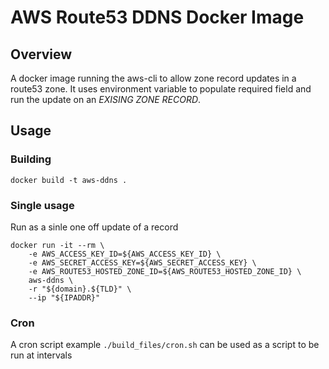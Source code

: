 # AWS Route53 DDNS Docker Image

## Overview

A docker image running the aws-cli to allow zone record updates in a route53 zone. It uses environment variable to populate required field and run the update on an *EXISING ZONE RECORD*.

## Usage

### Building 

	docker build -t aws-ddns .

### Single usage

Run as a sinle one off update of a record 

	docker run -it --rm \
		-e AWS_ACCESS_KEY_ID=${AWS_ACCESS_KEY_ID} \
		-e AWS_SECRET_ACCESS_KEY=${AWS_SECRET_ACCESS_KEY} \
		-e AWS_ROUTE53_HOSTED_ZONE_ID=${AWS_ROUTE53_HOSTED_ZONE_ID} \
		aws-ddns \
		-r "${domain}.${TLD}" \
		--ip "${IPADDR}"

### Cron 
	
A cron script example ```./build_files/cron.sh``` can be used as a script to be run at intervals

